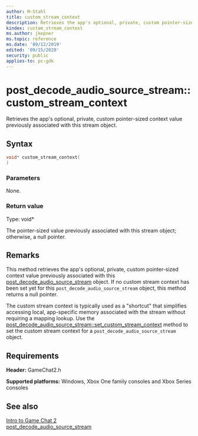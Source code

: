 ```yaml
---
author: M-Stahl
title: custom_stream_context
description: Retrieves the app's optional, private, custom pointer-sized context value previously associated with this stream object.
kindex: custom_stream_context
ms.author: jkepner
ms.topic: reference
ms.date: '09/12/2019'
edited: '09/15/2020'
security: public
applies-to: pc-gdk
---
```


# post_decode_audio_source_stream::custom_stream_context
  
Retrieves the app's optional, private, custom pointer-sized context value previously associated with this stream object.  
  
<a id="syntaxSection"></a>
  
## Syntax  
  
```cpp
void* custom_stream_context(  
)  
```  
  
<a id="parametersSection"></a>
  
### Parameters
  
None.  
  
<a id="retvalSection"></a>
  
### Return value
  
Type: void\*
  
The pointer-sized value previously associated with this stream object; otherwise, a null pointer.  
  
<a id="remarksSection"></a>
  
## Remarks
  
This method retrieves the app's optional, private, custom pointer-sized context value previously associated with this [post_decode_audio_source_stream](../post_decode_audio_source_stream.md) object. If no custom stream context has been set yet for this `post_decode_audio_source_stream` object, this method returns a null pointer.  
  
The custom stream context is typically used as a "shortcut" that simplifies accessing local, app-specific memory associated with the stream without requiring a mapping lookup. Use the [post_decode_audio_source_stream::set_custom_stream_context](post_decode_audio_source_stream_set_custom_stream_context.md) method to set the custom stream context for a `post_decode_audio_source_stream` object.  
  
<a id="requirementsSection"></a>
  
## Requirements
  
**Header:** GameChat2.h  
  
**Supported platforms:** Windows, Xbox One family consoles and Xbox Series consoles  
  
<a id="seealsoSection"></a>
  
## See also
  
[Intro to Game Chat 2](../../../../../../chat/overviews/game-chat2/game-chat-2-intro.md)  
[post_decode_audio_source_stream](../post_decode_audio_source_stream.md)  
  